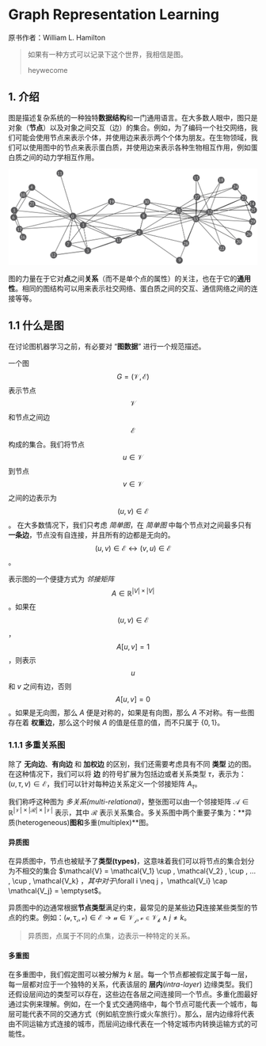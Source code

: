 # Graph Representation Learning

原书作者：William L. Hamilton

> 如果有一种方式可以记录下这个世界，我相信是图。
>
> heywecome



## 1. 介绍

图是描述复杂系统的一种独特**数据结构**和一门通用语言。在大多数人眼中，图只是对象（**节点**）以及对象之间交互（边）的集合。例如，为了编码一个社交网络，我们可能会使用节点来表示个体，并使用边来表示两个个体为朋友。在生物领域，我们可以使用图中的节点来表示蛋白质，并使用边来表示各种生物相互作用，例如蛋白质之间的动力学相互作用。

![社交网络图](https://raw.githubusercontent.com/HeyWeCome/ImageBed/main/img/image-20230304150413488.png)

图的力量在于它对**点**之间**关系**（而不是单个点的属性）的关注，也在于它的**通用性**。相同的图结构可以用来表示社交网络、蛋白质之间的交互、通信网络之间的连接等等。



## 1.1 什么是图

在讨论图机器学习之前，有必要对 “**图数据**” 进行一个规范描述。

一个图 $$G = (\mathcal{V}, \mathcal{E})$$ 表示节点 $$\mathcal{V}$$ 和节点之间边 $$\mathcal{E}$$ 构成的集合。我们将节点 $$ u \in \mathcal{V}$$ 到节点 $$v \in \mathcal{V}$$ 之间的边表示为$$(u, v) \in \mathcal{E} $$ 。 在大多数情况下，我们只考虑 *简单图*，在 *简单图* 中每个节点对之间最多只有**一条边**，节点没有自连接，并且所有的边都是无向的。 $$ (u,v) \in \mathcal{E} \leftrightarrow (v,u) \in \mathcal{E} $$。

表示图的一个便捷方式为 *邻接矩阵* $$ A \in \mathbb{R}^{|V|\times|V|}$$。如果在  $$(u,v) \in \mathcal{E}$$ ， $$ A[u, v] = 1$$，则表示 $$u$$ 和 $v$ 之间有边，否则 $$ A[u,v]=0$$。如果是无向图，那么 $A$ 便是对称的，如果是有向图，那么 $A$ 不对称。有一些图存在着 **权重边**，那么这个时候 $A$ 的值是任意的值，而不只属于 $\{0,1\}$。



### 1.1.1 多重关系图

除了 **无向边**、**有向边** 和 **加权边** 的区别，我们还需要考虑具有不同 **类型** 边的图。在这种情况下，我们可以将 **边** 的符号扩展为包括边或者关系类型 $\tau$，表示为： $(u, \tau, v) \in \mathcal{E}$，我们可以针对每种边关系定义一个邻接矩阵 $A_{\tau}$。

我们称呼这种图为 *多关系(multi-relational)*，整张图可以由一个邻接矩阵 $\mathcal{A} \in \mathbb{R}^{|\mathcal{V}| \times |\mathcal{R}| \times |\mathcal{V}|}$ 表示，其中 $\mathcal{R}$ 表示关系集合。多关系图中两个重要子集为：**异质(heterogeneous)**图和**多重(multiplex)**图。



#### 异质图

在异质图中，节点也被赋予了**类型(types)**，这意味着我们可以将节点的集合划分为不相交的集合 $\mathcal{V} = \mathcal{V_1} \cup \, \mathcal{V_2} \, \cup \, ... \, \cup \, \mathcal{V_k} $，其中对于$\forall i \neq j $，$\mathcal{V_i} \cap \mathcal{V_j} = \emptyset$。

异质图中的边通常根据**节点类型**满足约束，最常见的是某些边**只**连接某些类型的节点的约束。例如：$(\mathcal{u},\mathcal{\tau_i,\mathcal{v}}) \in \mathcal{E} \rightarrow \mathcal{u} \in \mathcal{V_j}, \mathcal{v} \in \mathcal{V_k} \wedge j \neq k$。

> 异质图，点属于不同的点集，边表示一种特定的关系。



#### 多重图

在多重图中，我们假定图可以被分解为 $k$ 层。每一个节点都被假定属于每一层，每一层都对应于一个独特的关系，代表该层的 **层内**(*intra-layer*) 边缘类型。我们还假设层间边的类型可以存在，这些边在各层之间连接同一个节点。多重化图最好通过实例来理解。例如，在一个复式交通网络中，每个节点可能代表一个城市，每层可能代表不同的交通方式（例如航空旅行或火车旅行）。那么，层内边缘将代表由不同运输方式连接的城市，而层间边缘代表在一个特定城市内转换运输方式的可能性。

 

